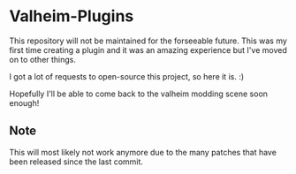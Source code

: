# Valheim-Plugins
This repository will not be maintained for the forseeable future. This was my first time creating a plugin and it was an amazing experience but I've moved on to other things.

I got a lot of requests to open-source this project, so here it is. :)

Hopefully I'll be able to come back to the valheim modding scene soon enough!

## Note
This will most likely not work anymore due to the many patches that have been released since the last commit.
